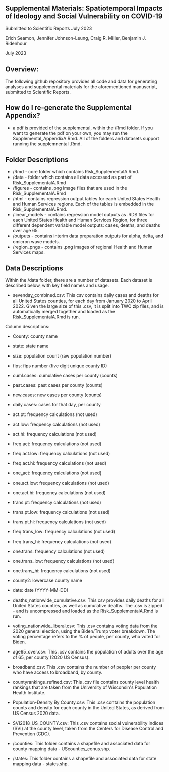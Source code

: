 ## Supplemental Materials: Spatiotemporal Impacts of Ideology and Social Vulnerability on COVID-19

Submitted to Scientific Reports July 2023

Erich Seamon, Jennifer Johnson-Leung, Craig R. Miller, Benjamin J. Ridenhour

July 2023

## Overview:

The following github repository provides all code and data for generating analyses and supplemental materials for the aforementioned manuscript, submitted to Scientific Reports. 

## How do I re-generate the Supplemental Appendix?

- a pdf is provided of the supplemental, within the /Rmd folder.  If you want to generate the pdf on your own, you may run the Supplemental_AppendixA.Rmd.  All of the folders and datasets support running the supplemnental .Rmd.

## Folder Descriptions

- /Rmd  -  core folder which contains Risk_SupplementalA.Rmd.
- /data  - folder which contains all data accessed as part of Risk_SupplementalA.Rmd
- /figures - contains .png image files that are used in the Risk_SupplementalA.Rmd
- /html - contains regression output tables for each United States Health and Human Services regions.  Each of the tables is embedded in the Risk_SupplementalA.Rmd.
- /linear_models - contains regression model outputs as .RDS files for each United States Health and Human Services Region, for three different dependent variable model outputs: cases, deaths, and deaths over age 65.
- /outputs - contains interim data preparation outputs for alpha, delta, and omicron wave models.
- /region_pngs - contains .png images of regional Health and Human Services maps.


## Data Descriptions

Within the /data folder, there are a number of datasets.  Each dataset is described below, with key field names and usage.

- sevenday_combined.csv: This csv contains daily cases and deaths for all United States counties, for each day from January 2020 to April 2022.  Given the large size of this .csv, it is split into TWO zip files, and is automatically merged together and loaded as the Risk_SupplementalA.Rmd is run.

Column descriptions:

  - County: county name
- state: state name
- size: population count (raw population number)
- fips: fips number (five digit unique county ID)
- cuml.cases: cumulative cases per county (counts)
- past.cases: past cases per county (counts)
- new.cases: new cases per county (counts)
- daily.cases: cases for that day, per county
- act.pt: frequency calculations (not used)
- act.low: frequency calculations (not used)
- act.hi: frequency calculations (not used)
- freq.act: frequency calculations (not used)
- freq.act.low: frequency calculations (not used)
- freq.act.hi: frequency calculations (not used)
- one_act: frequency calculations (not used)
- one.act.low: frequency calculations (not used)
- one.act.hi: frequency calculations (not used)
- trans.pt: frequency calculations (not used)
- trans.pt.low: frequency calculations (not used)
- trans.pt.hi: frequency calculations (not used)
- freq.trans_low: frequency calculations (not used)
- freq.trans_hi: frequency calculations (not used)
- one.trans: frequency calculations (not used)
- one.trans_low: frequency calculations (not used)
- one.trans_hi: frequency calculations (not used)
- county2: lowercase county name
- date: date (YYYY-MM-DD)



- deaths_nationwide_cumulative.csv: This csv provides daily deaths for all United States counties, as well as cumulative deaths.  The .csv is zipped - and is uncompressed and loaded as the Risk_SupplementalA.Rmd is run.
- voting_nationwide_liberal.csv: This .csv contains voting data from the 2020 general election, using the Biden/Trump voter breakdown.  The voting percentage refers to the % of people, per county, who voted for Biden.
- age65_over.csv: This .csv contains the population of adults over the age of 65, per county (2020 US Census).
- broadband.csv: This .csv contains the number of peopler per county who have access to broadband, by county.
- countyrankings_refined.csv: This .csv file contains county level health rankings that are taken from the University of Wisconsin's Population Health Institute.
- Population-Density By County.csv: This .csv contains the population counts and density for each county in the United States, as derived from US Census 2020 data.
- SVI2018_US_COUNTY.csv: This .csv contains social vulnerability indices (SVI) at the county level, taken from the Centers for Disease Control and Prevention (CDC).
- /counties: This folder contains a shapefile and associated data for county mapping data - UScounties_conus.shp.
- /states: This folder contains a shapefile and associated data for state mapping data - states.shp.

